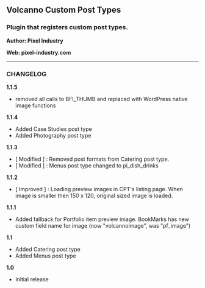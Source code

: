 ## Volcanno Custom Post Types
### Plugin that registers custom post types.
**Author: Pixel Industry**

**Web: pixel-industry.com**

***

### CHANGELOG

**1.1.5**
* removed all calls to BFI_THUMB and replaced with WordPress native image functions

**1.1.4**
* Added Case Studies post type
* Added Photography post type

**1.1.3**
* [ Modified ] : Removed post formats from Catering post type.
* [ Modified ] : Menus post type changed to pi_dish_drinks

**1.1.2**
* [ Improved ] : Loading preview images in CPT's listing page. When image is smaller then 150 x 120, original sized image is loaded.

**1.1.1**
* Added fallback for Portfolio item preview image. BookMarks has new custom field name for image (now "volcannoimage", was "pf_image")

**1.1**
* Added Catering post type
* Added Menus post type

**1.0**
* Initial release